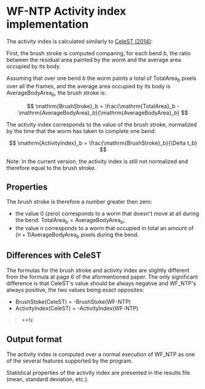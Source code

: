 WF-NTP Activity index implementation
====================================

The activity index is calculated similarly to [CeleST (2014)](https://doi.org/10.1371/journal.pcbi.1003702):

First, the brush stroke is computed comparing, for each bend $b$, the ratio between the residual area painted by the worm and the average area occupied by its body.

Assuming that over one bend $b$ the worm paints a total of $\mathrm{TotalArea}_b$ pixels over all the frames, and the average area occupied by its body is $\mathrm{AverageBodyArea}_b$, the brush stroke is:

$$
\mathrm{BrushStroke}_b = \frac{\mathrm{TotalArea}_b - \mathrm{AverageBodyArea}_b}{\mathrm{AverageBodyArea}_b} 
$$

The activity index corresponds to the value of the brush stroke, normalized by the time that the worm has taken to complete one bend:

$$
\mathrm{ActivityIndex}_b = \frac{\mathrm{BrushStroke}_b}{\Delta t_b}
$$

Note: In the current version, the activity index is still not normalized and therefore equal to the brush stroke.

Properties
----------
The brush stroke is therefore a number greater then zero:
- the value $0$ (zero) corresponds to a worm that doesn't move at all during the bend: $\mathrm{TotalArea}_b =\mathrm{AverageBodyArea}_b$;
- the value $n$ corresponds to a worm that occupied in total an amount of $(n+1) \mathrm{AverageBodyArea}_b$ pixels during the bend.

Differences with CeleST
-----------------------
The formulas for the brush stroke and activity index are slightly different from the formula at page 6 of the aformentioned paper.
The only significant difference is that CeleST's value should be always negative and WF_NTP's always positive, the two values being exact opposites:
- BrushStoke(CeleST) = -BrushStoke(WF-NTP)
- ActivityIndex(CeleST) = -ActivityIndex(WF-NTP)

> **N

Output format
-------------

The activity index is computed over a normal execution of WF_NTP as one of the several features supported by the program.

Statistical properties of the activity index are presented in the results file (mean, standard deviation, etc.).
